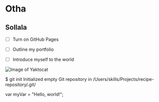 # Otha
## Sollala

- [ ] Turn on GitHub Pages
- [ ] Outline my portfolio
- [ ] Introduce myself to the world



![Image of Yaktocat](https://octodex.github.com/images/yaktocat.png)


$ git init
Initialized empty Git repository in /Users/skills/Projects/recipe-repository/.git/

var myVar = "Hello, world!";
